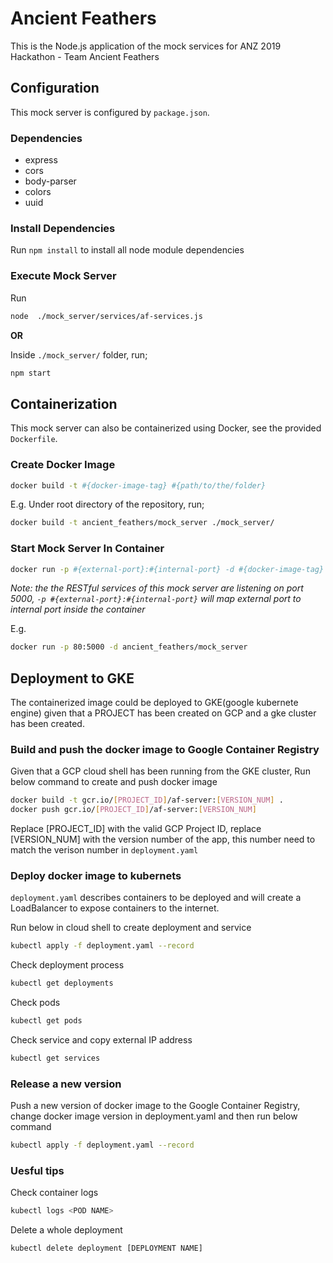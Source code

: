 # Ancient Feathers

This is the Node.js application of the mock services for ANZ 2019 Hackathon - Team Ancient Feathers

## Configuration

This mock server is configured by `package.json`.

### Dependencies

* express
* cors
* body-parser
* colors
* uuid

### Install Dependencies

Run `npm install` to install all node module dependencies

### Execute Mock Server

Run

```bash
node  ./mock_server/services/af-services.js
```

**OR**

Inside `./mock_server/` folder, run;

```bash
npm start
```

## Containerization

This mock server can also be containerized using Docker, see the provided `Dockerfile`.

### Create Docker Image

```bash
docker build -t #{docker-image-tag} #{path/to/the/folder}
```

E.g. Under root directory of the repository, run;

```bash
docker build -t ancient_feathers/mock_server ./mock_server/
```

### Start Mock Server In Container

```bash
docker run -p #{external-port}:#{internal-port} -d #{docker-image-tag}
```

*Note: the the RESTful services of this mock server are listening on port 5000, `-p #{external-port}:#{internal-port}` will map external port to internal port inside the container* 

E.g.

```bash
docker run -p 80:5000 -d ancient_feathers/mock_server
```

## Deployment to GKE
The containerized image could be deployed to GKE(google kubernete engine) given that a PROJECT has been created on GCP and a gke cluster has been created.


### Build and push the docker image to Google Container Registry 
Given that a GCP cloud shell has been running from the GKE cluster,
Run below command to create and push docker image

```bash
docker build -t gcr.io/[PROJECT_ID]/af-server:[VERSION_NUM] .
docker push gcr.io/[PROJECT_ID]/af-server:[VERSION_NUM]
```
Replace [PROJECT_ID] with the valid GCP Project ID, 
replace [VERSION_NUM] with the version number of the app, 
this number need to match the verison number in `deployment.yaml`

### Deploy docker image to kubernets
`deployment.yaml` describes containers to be deployed and will create a LoadBalancer to expose containers to the internet. 

Run below in cloud shell to create deployment and service

```bash
kubectl apply -f deployment.yaml --record
```

Check deployment process

```bash
kubectl get deployments
```

Check pods

```bash
kubectl get pods
```

Check service and copy external IP address

```bash
kubectl get services
```

### Release a new version
Push a new version of docker image to the Google Container Registry,
change docker image version in deployment.yaml and then run below command

```bash
kubectl apply -f deployment.yaml --record
```
### Uesful tips
Check container logs

```bash
kubectl logs <POD NAME>
```

Delete a whole deployment

```bash
kubectl delete deployment [DEPLOYMENT NAME]
```

